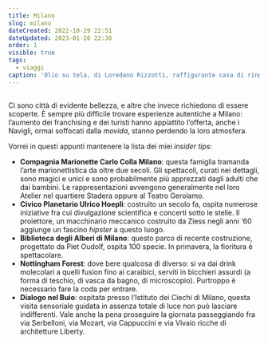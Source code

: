 ```yaml
---
title: Milano
slug: milano
dateCreated: 2022-10-29 22:51
dateUpdated: 2023-01-26 22:38
order: 1
visible: true
tags:
  - viaggi
caption: 'Olio su tela, di Loredano Rizzotti, raffigurante casa di ringhiera'
---
```


##

<span class="newthought">Ci sono città</span> di evidente bellezza, e altre che invece richiedono di essere scoperte. È sempre più difficile trovare esperienze autentiche a Milano: l’aumento dei franchising e dei turisti hanno appiattito l’offerta, anche i Navigli, ormai soffocati dalla _movida_, stanno perdendo la loro atmosfera.

Vorrei in questi appunti mantenere la lista dei miei _insider tips_:

- **Compagnia Marionette Carlo Colla Milano**: questa famiglia tramanda l’arte marionettistica da oltre due secoli. Gli spettacoli, curati nei dettagli, sono magici e unici e sono probabilmente più apprezzati dagli adulti che dai bambini. Le rappresentazioni avvengono generalmente nel loro Atelier nel quartiere Stadera oppure al Teatro Gerolamo.
- **Civico Planetario Ulrico Hoepli**: costruito un secolo fa, ospita numerose iniziative fra cui divulgazione scientifica e concerti sotto le stelle. Il proiettore, un macchinario meccanico costruito da Ziess negli anni ‘60 aggiunge un fascino _hipster_ a questo luogo.
- **Biblioteca degli Alberi di Milano**: questo parco di recente costruzione, progettato da Piet Oudolf, ospita 100 specie. In primavera, la fioritura è spettacolare.
- **Nottingham Forest**: dove bere qualcosa di diverso: si va dai drink molecolari a quelli fusion fino ai caraibici, serviti in bicchieri assurdi (a forma di teschio, di vasca da bagno, di microscopio). Purtroppo è necessario fare la coda per entrare.
- **Dialogo nel Buio**: ospitata presso l’Istituto dei Ciechi di Milano, questa visita sensoriale guidata in assenza totale di luce non può lasciare indifferenti. Vale anche la pena proseguire la giornata passeggiando fra via Serbelloni, via Mozart, via Cappuccini e via Vivaio ricche di architetture Liberty.
